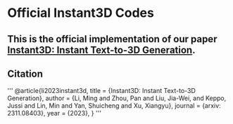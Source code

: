 # Official Instant3D Codes
## This is the official implementation of our paper [Instant3D: Instant Text-to-3D Generation](https://arxiv.org/abs/2311.08403).
## Citation
'''
@article{li2023instant3d,
title     = {Instant3D: Instant Text-to-3D Generation},
author    = {Li, Ming and Zhou, Pan and Liu, Jia-Wei, and Keppo, Jussi and Lin, Min and Yan, Shuicheng and Xu, Xiangyu},
journal   = {arxiv: 2311.08403},
year      = {2023},
}
'''
